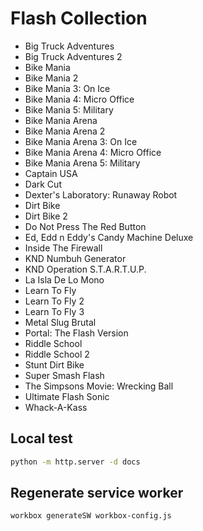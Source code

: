 # Flash Collection

- Big Truck Adventures
- Big Truck Adventures 2
- Bike Mania
- Bike Mania 2
- Bike Mania 3: On Ice
- Bike Mania 4: Micro Office
- Bike Mania 5: Military
- Bike Mania Arena
- Bike Mania Arena 2
- Bike Mania Arena 3: On Ice
- Bike Mania Arena 4: Micro Office
- Bike Mania Arena 5: Military
- Captain USA
- Dark Cut
- Dexter's Laboratory: Runaway Robot
- Dirt Bike
- Dirt Bike 2
- Do Not Press The Red Button
- Ed, Edd n Eddy's Candy Machine Deluxe
- Inside The Firewall
- KND Numbuh Generator
- KND Operation S.T.A.R.T.U.P.
- La Isla De Lo Mono
- Learn To Fly
- Learn To Fly 2
- Learn To Fly 3
- Metal Slug Brutal
- Portal: The Flash Version
- Riddle School
- Riddle School 2
- Stunt Dirt Bike
- Super Smash Flash
- The Simpsons Movie: Wrecking Ball
- Ultimate Flash Sonic
- Whack-A-Kass

## Local test

```bash
python -m http.server -d docs
```

## Regenerate service worker

```bash
workbox generateSW workbox-config.js
```
